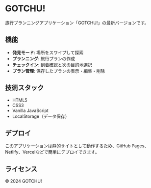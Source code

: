 # GOTCHU!

旅行プランニングアプリケーション「GOTCHU!」の最新バージョンです。

## 機能

- **発見モード**: 場所をスワイプして探索
- **プランニング**: 旅行プランの作成
- **チェックイン**: 到着確認と次の目的地選択
- **プラン管理**: 保存したプランの表示・編集・削除

## 技術スタック

- HTML5
- CSS3
- Vanilla JavaScript
- LocalStorage（データ保存）

## デプロイ

このアプリケーションは静的サイトとして動作するため、GitHub Pages、Netlify、Vercelなどで簡単にデプロイできます。

## ライセンス

© 2024 GOTCHU! 